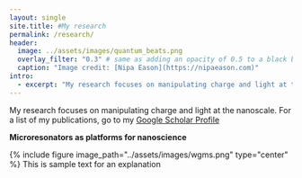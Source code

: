 ```yaml
---
layout: single
site.title: #My research
permalink: /research/
header:
  image: ../assets/images/quantum_beats.png
  overlay_filter: "0.3" # same as adding an opacity of 0.5 to a black background
  caption: "Image credit: [Nipa Eason](https://nipaeason.com)"
intro: 
  - excerpt: "My research focuses on manipulating charge and light at the nanoscale. For a list of my publications, go to my [Google Scholar Profile](https://scholar.google.com/citations?user=Op6vAucAAAAJ&hl=en&oi=ao)"
---
```


<!--{% include feature_row id="intro" type="center" %}-->
My research focuses on manipulating charge and light at the nanoscale. For a list of my publications, go to my [Google Scholar Profile](https://scholar.google.com/citations?user=Op6vAucAAAAJ&hl=en&oi=ao)

**Microresonators as platforms for nanoscience**

<!-- <figure style="width:600px" >
#<center><img align="middle" src="../assets/images/wgms.png"></center>
#</figure> -->
{% include figure image_path="../assets/images/wgms.png" type="center" %}
This is sample text for an explanation
